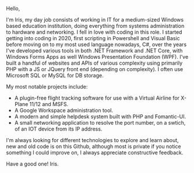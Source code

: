 Hello,

I'm Iris, my day job consists of working in IT for a medium-sized Windows based education institution, doing everything from systems administration to hardware and networking. I fell in love with coding in this role. I started getting into coding in 2020, first scripting in Powershell and Visual Basic before moving on to my most used language nowadays, C#, over the years I've developed various tools in both .NET Framework and .NET Core, with Windows Forms Apps as well Windows Presentation Foundation (WPF). I've built a handful of websites and APIs of various complexity using primarily PHP with a JS or JQuery front end (depending on complexity). I often use Microsoft SQL or MySQL for DB storage.

My most notable projects include:

- A plugin-free flight tracking software for use with a Virtual Airline for X-Plane 11/12 and MSFS.
- A Google Workspace administration tool. 
- A modern and simple helpdesk system built with PHP and Fomantic-UI.
- A small networking application to resolve the port number, on a swtich, of an IOT device from its IP address.   

I'm always looking for different technologies to explore and learn about, new and old code is on this Github, although most is private if you notice something I could improve on, I always appreciate constructive feedback. 

Have a good one!
Iris.
